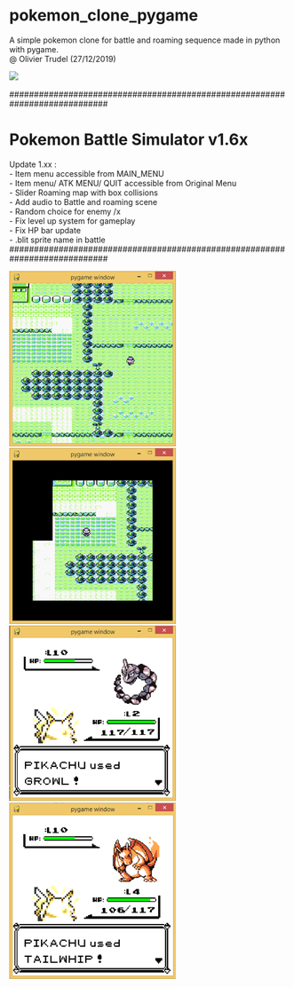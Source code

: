 # pokemon_clone_pygame
A simple pokemon clone for battle and roaming sequence made in python with pygame. 
<br> @ Olivier Trudel (27/12/2019)

<img src="https://github.com/nitrous-git/pokemon_clone_pygame/blob/main/ezgif.com-gif-maker.gif" width="300">

############################################################################
# Pokemon Battle Simulator v1.6x 
Update 1.xx : 
<br>                - Item menu accessible from MAIN_MENU
<br>                - Item menu/ ATK MENU/ QUIT accessible from Original Menu 
<br>                - Slider Roaming map with box collisions 
<br>                - Add audio to Battle and roaming scene
<br>                - Random choice for enemy /x
<br>                - Fix level up system for gameplay
<br>                - Fix HP bar update 
<br>                - .blit sprite name in battle
<br>############################################################################


<img src="https://github.com/nitrous-git/pokemon_clone_pygame/blob/main/pokemon_clone_1.png" width="300">
<img src="https://github.com/nitrous-git/pokemon_clone_pygame/blob/main/pokemon_clone_4.png" width="300">
<img src="https://github.com/nitrous-git/pokemon_clone_pygame/blob/main/pokemon_clone_3.png" width="300">
<img src="https://github.com/nitrous-git/pokemon_clone_pygame/blob/main/pokemon_clone_2.png" width="300">

